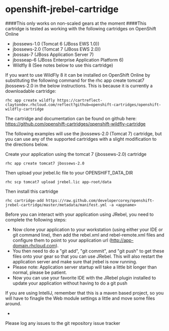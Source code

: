 openshift-jrebel-cartridge
=================================

####This only works on non-scaled gears at the moment
####This cartridge is tested as working with the following cartridges on OpenShift Online 
- jbossews-1.0 (Tomcat 6 (JBoss EWS 1.0))
- jbossews-2.0 (Tomcat 7 (JBoss EWS 2.0))
- jbossas-7 (JBoss Application Server 7)
- jbosseap-6 (JBoss Enterprise Application Platform 6)
- Wildfly 8 (See notes below to use this cartridge)

If you want to use WildFly 8 it can be installed on OpenShift Online by substituting the following command for the rhc app create tomcat7 jbossews-2.0 in the below instructions.  This is because it is currently a downloadable cartridge:

	rhc app create wildfly https://cartreflect-claytondev.rhcloud.com/reflect?github=openshift-cartridges/openshift-wildfly-cartridge
  

The cartridge and documentation can be found on github here: https://github.com/openshift-cartridges/openshift-wildfly-cartridge

The following examples will use the jbossews-2.0 (Tomcat 7) cartridge, but you can use any of the supported cartridges with a slight modification to the directions below.  

Create your application using the tomcat 7 (jbossews-2.0) cartridge

	rhc app create tomcat7 jbossews-2.0
	
Then upload your jrebel.lic file to your OPENSHIFT_DATA_DIR

	rhc scp tomcat7 upload jrebel.lic app-root/data
    
Then install this cartridge

    rhc cartridge-add https://raw.github.com/developercorey/openshift-jrebel-cartridge/master/metadata/manifest.yml -a <appname>
  
Before  you can interact with your application using JRebel, you need to complete the following steps:  
	
- Now clone your application to your workstation (using either your IDE or git command line), then add the rebel.xml and rebel-remote.xml files and configure them to point to your application url (http://app-domain.rhcloud.com).  
- You then need to do a "git add", "git commit", and "git push" to get these files onto your gear so that you can use JRebel.  This will also restart the application server and make sure that jrebel is now running.
- Please note:  Application server startup will take a little bit longer than normal, please be patient.
- Now you can use your favorite IDE with the JRebel plugin installed to update your application without having to do a git push  


If you are using IntelliJ, remember that this is a maven based project, so you will have to finagle the Web module settings a little and move some files around. 

- 
    
Please log any issues to the git repository issue tracker

